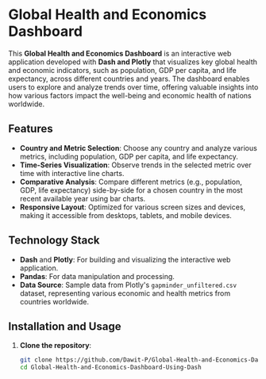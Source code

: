 # Global Health and Economics Dashboard

This **Global Health and Economics Dashboard** is an interactive web application developed with **Dash and Plotly** that visualizes key global health and economic indicators, such as population, GDP per capita, and life expectancy, across different countries and years. The dashboard enables users to explore and analyze trends over time, offering valuable insights into how various factors impact the well-being and economic health of nations worldwide.

## Features

- **Country and Metric Selection**: Choose any country and analyze various metrics, including population, GDP per capita, and life expectancy.
- **Time-Series Visualization**: Observe trends in the selected metric over time with interactive line charts.
- **Comparative Analysis**: Compare different metrics (e.g., population, GDP, life expectancy) side-by-side for a chosen country in the most recent available year using bar charts.
- **Responsive Layout**: Optimized for various screen sizes and devices, making it accessible from desktops, tablets, and mobile devices.

## Technology Stack

- **Dash** and **Plotly**: For building and visualizing the interactive web application.
- **Pandas**: For data manipulation and processing.
- **Data Source**: Sample data from Plotly's `gapminder_unfiltered.csv` dataset, representing various economic and health metrics from countries worldwide.

## Installation and Usage

1. **Clone the repository**:

   ```bash
   git clone https://github.com/Dawit-P/Global-Health-and-Economics-Dashboard-Using-Dash.git
   cd Global-Health-and-Economics-Dashboard-Using-Dash
